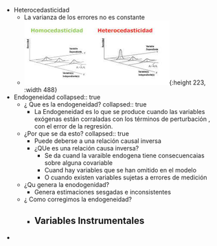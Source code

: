 - Heterocedasticidad
	- La varianza de los errores no es constante
	- ![image.png](../assets/image_1639183952798_0.png){:height 223, :width 488}
- Endogeneidad
  collapsed:: true
	- ¿ Que es la endogeneidad?
	  collapsed:: true
		- La Endogeneidad es lo que se produce cuando las variables exógenas están corraladas con los términos de perturbación , con el error de la regresión.
	- ¿Por que se da esto?
	  collapsed:: true
		- Puede deberse a una relación causal inversa
		- ¿QUe es una relación causa inversa?
			- Se da cuand la varaible endogena tiene consecuencaias sobre alguna covariable
			- Cuand hay variables que se han omitido en el modelo
			- O cuando existen variables sujetas a errores de medición
	- ¿Qu genera la enodogenidad?
		- Genera estimaciones sesgadas e inconsistentes
	- ¿ Como corregimos la endogeneidad?
		- Variables Instrumentales
			-
-